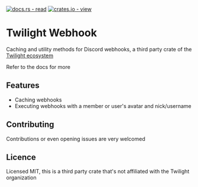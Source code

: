 [![docs.rs - read](https://img.shields.io/badge/docs.rs-view-000000?style=for-the-badge&logo=Docs.rs)](https://docs.rs/twilight-webhook/latest)
[![crates.io - view](https://img.shields.io/badge/crates.io-view-CB9E48?style=for-the-badge&logo=Rust)](https://crates.io/crates/twilight-webhook)

# Twilight Webhook
Caching and utility methods for Discord webhooks, a third party crate of the [Twilight ecosystem](https://github.com/twilight-rs/twilight)

Refer to the docs for more

## Features
- Caching webhooks
- Executing webhooks with a member or user's avatar and nick/username

## Contributing
Contributions or even opening issues are very welcomed

## Licence
Licensed MIT, this is a third party crate that's not affiliated with the Twilight organization
